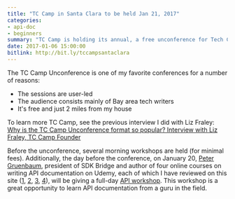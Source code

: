 ```yaml
---
title: "TC Camp in Santa Clara to be held Jan 21, 2017"
categories:
- api-doc
- beginners
summary: "TC Camp is holding its annual, a free unconference for Tech Comm on Jan. 21 in Santa Clara. TC Camp starts with morning workshops given by experts in the field for a nominal fee. The unconference follows, where attendees vote on the topics to be discussed. It's a great event for networking and exchanging ideas, and I'll definitely be there."
date: 2017-01-06 15:00:00
bitlink: http://bit.ly/tccampsantaclara
---
```


The TC Camp Unconference is one of my favorite conferences for a number of reasons:

* The sessions are user-led
* The audience consists mainly of Bay area tech writers
* It's free and just 2 miles from my house

To learn more TC Camp, see the previous interview I did with Liz Fraley: [Why is the TC Camp Unconference format so popular? Interview with Liz Fraley, TC Camp Founder](http://idratherbewriting.com/2016/01/06/tc-camp-unconference-interview-with-liz-fraley/)

Before the unconference, several morning workshops are held (for minimal fees). Additionally, the day before the conference, on January 20, [Peter Gruenbaum](https://www.udemy.com/user/petergruenbaum/), president of SDK Bridge and author of four online courses on writing API documentation on Udemy, each of which I have reviewed on this site ([1][1], [2][2], [3][3], [4][4]), will be giving a full-day [API workshop](http://www.tccamp.org/2016/12/api-workshop-tc-camp-west-2017/). This workshop is a great opportunity to learn API documentation from a guru in the field.


[4]: http://idratherbewriting.com/2016/11/13/review-of-coding-for-writers-peter-gruenbaum-udacity/

[3]: http://idratherbewriting.com/2016/02/08/third-api-course-from-peter-gruenbaum/

[2]: http://idratherbewriting.com/2015/07/24/udemy-course-on-api-technical-writing-part-two/

[1]: http://idratherbewriting.com/2015/05/22/api-technical-writing-course-on-udemy/